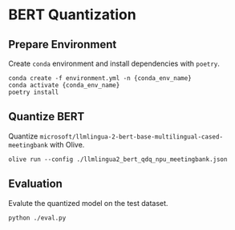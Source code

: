 # BERT Quantization

## Prepare Environment

Create `conda` environment and install dependencies with `poetry`.

```
conda create -f environment.yml -n {conda_env_name}
conda activate {conda_env_name}
poetry install
```

## Quantize BERT

Quantize `microsoft/llmlingua-2-bert-base-multilingual-cased-meetingbank` with Olive.

```
olive run --config ./llmlingua2_bert_qdq_npu_meetingbank.json
```

## Evaluation

Evalute the quantized model on the test dataset.

```
python ./eval.py
```
